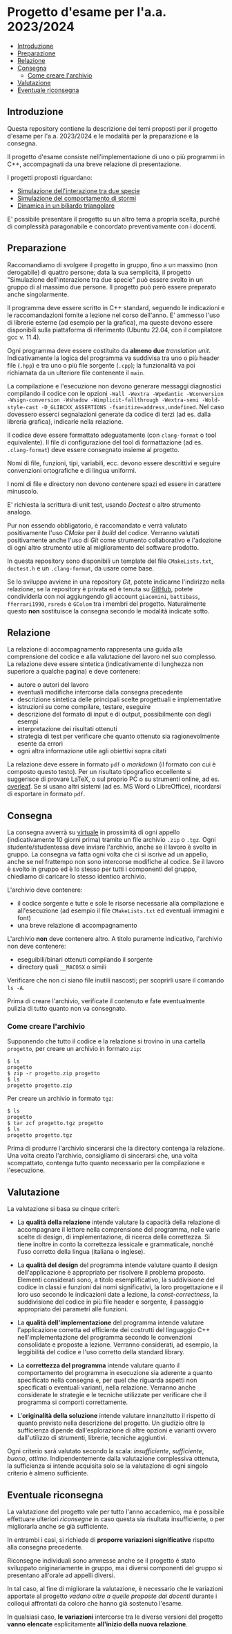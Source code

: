 <!-- omit in toc -->
# Progetto d'esame per l'a.a. 2023/2024

- [Introduzione](#introduzione)
- [Preparazione](#preparazione)
- [Relazione](#relazione)
- [Consegna](#consegna)
  - [Come creare l'archivio](#come-creare-larchivio)
- [Valutazione](#valutazione)
- [Eventuale riconsegna](#eventuale-riconsegna)

## Introduzione

Questa repository contiene la descrizione dei temi proposti per il progetto
d'esame per l'a.a. 2023/2024 e le modalità per la preparazione e la consegna.

Il progetto d'esame consiste nell'implementazione di uno o più programmi in C++,
accompagnati da una breve relazione di presentazione.

I progetti proposti riguardano:

- [Simulazione dell'interazione tra due specie](volterra.md)
- [Simulazione del comportamento di stormi](boids.md)
- [Dinamica in un biliardo triangolare](biliardo.md)

E' possibile presentare il progetto su un altro tema a propria scelta, purché di
complessità paragonabile e concordato preventivamente con i docenti.

## Preparazione

Raccomandiamo di svolgere il progetto in gruppo, fino a un massimo (non
derogabile) di quattro persone; data la sua semplicità, il progetto "Simulazione
dell'interazione tra due specie" può essere svolto in un gruppo di al massimo
due persone. Il progetto può però essere preparato anche singolarmente.

Il programma deve essere scritto in C++ standard, seguendo le indicazioni e le
raccomandazioni fornite a lezione nel corso dell'anno. E' ammesso l'uso di
librerie esterne (ad esempio per la grafica), ma queste devono essere
disponibili sulla piattaforma di riferimento (Ubuntu 22.04, con il compilatore
gcc v. 11.4).

Ogni programma deve essere costituito da **almeno due** *translation unit*.
Indicativamente la logica del programma va suddivisa tra uno o più header file
(`.hpp`) e tra uno o più file sorgente (`.cpp`); la funzionalità va poi
richiamata da un ulteriore file contenente il `main`.

La compilazione e l'esecuzione non devono generare messaggi diagnostici
compilando il codice con le opzioni `-Wall -Wextra -Wpedantic -Wconversion
-Wsign-conversion -Wshadow -Wimplicit-fallthrough -Wextra-semi -Wold-style-cast
-D_GLIBCXX_ASSERTIONS -fsanitize=address,undefined`. Nel caso dovessero esserci
segnalazioni generate da codice di terzi (ad es. dalla libreria grafica),
indicarle nella relazione.

Il codice deve essere formattato adeguatamente (con `clang-format` o tool
equivalente). Il file di configurazione del tool di formattazione (ad es.
`.clang-format`) deve essere consegnato insieme al progetto.

Nomi di file, funzioni, tipi, variabili, ecc. devono essere descrittivi e
seguire convenzioni ortografiche e di lingua uniformi.

I nomi di file e directory non devono contenere spazi ed essere in carattere
minuscolo.

E' richiesta la scrittura di unit test, usando *Doctest* o altro strumento
analogo.

Pur non essendo obbligatorio, è raccomandato e verrà valutato positivamente
l'uso *CMake* per il *build* del codice. Verranno valutati
positivamente anche l'uso di *Git* come strumento collaborativo e l'adozione di
ogni altro strumento utile al miglioramento del software prodotto.

In questa repository sono disponibili un template del file `CMakeLists.txt`,
`doctest.h` e un `.clang-format`, da usare come base.

Se lo sviluppo avviene in una repository *Git*, potete indicarne l'indirizzo
nella relazione; se la repository è privata ed è tenuta su
[GitHub](https://github.com/), potete condividerla con noi aggiungendo gli
account `giacomini`, `battibass`, `fferrari1990`, `rsreds` e `GColom` tra i
membri del progetto. Naturalmente questo **non** sostituisce la consegna secondo
le modalità indicate sotto.

## Relazione

La relazione di accompagnamento rappresenta una guida alla comprensione del
codice e alla valutazione del lavoro nel suo complesso. La relazione deve essere
sintetica (indicativamente di lunghezza non superiore a qualche pagina) e deve
contenere:

- autore o autori del lavoro
- eventuali modifiche intercorse dalla consegna precedente
- descrizione sintetica delle principali scelte progettuali e implementative
- istruzioni su come compilare, testare, eseguire
- descrizione del formato di input e di output, possibilmente con degli esempi
- interpretazione dei risultati ottenuti
- strategia di test per verificare che quanto ottenuto sia ragionevolmente
  esente da errori
- ogni altra informazione utile agli obiettivi sopra citati

La relazione deve essere in formato `pdf` o *markdown* (il formato con cui è
composto questo testo). Per un risultato tipografico eccellente si suggerisce di
provare LaTeX, o sul proprio PC o su strumenti online, ad es.
[overleaf](https://overleaf.com). Se si usano altri sistemi (ad es. MS Word o
LibreOffice), ricordarsi di esportare in formato `pdf`.

## Consegna

La consegna avverrà su [virtuale](https://virtuale.unibo.it) in prossimità di
ogni appello (indicativamente 10 giorni prima) tramite un file archivio `.zip` o
`.tgz`. Ogni studente/studentessa deve inviare l'archivio, anche se il lavoro è
svolto in gruppo. La consegna va fatta ogni volta che ci si iscrive ad un
appello, anche se nel frattempo non sono intercorse modifiche al codice. Se il
lavoro è svolto in gruppo ed è lo stesso per tutti i componenti del gruppo,
chiediamo di caricare lo stesso identico archivio.

L'archivio deve contenere:

- il codice sorgente e tutte e sole le risorse necessarie alla compilazione e
  all'esecuzione (ad esempio il file `CMakeLists.txt` ed eventuali immagini e
  font)
- una breve relazione di accompagnamento

L'archivio **non** deve contenere altro. A titolo puramente indicativo,
l'archivio non deve contenere:

- eseguibili/binari ottenuti compilando il sorgente
- directory quali `__MACOSX` o simili

Verificare che non ci siano file inutili nascosti; per scoprirli usare il
comando `ls -A`.

Prima di creare l'archivio, verificate il contenuto e fate eventualmente pulizia
di tutto quanto non va consegnato.

### Come creare l'archivio

Supponendo che tutto il codice e la relazione si trovino in una cartella
`progetto`, per creare un archivio in formato `zip`:

```shell
$ ls
progetto
$ zip -r progetto.zip progetto
$ ls
progetto progetto.zip
```

Per creare un archivio in formato `tgz`:

```shell
$ ls
progetto
$ tar zcf progetto.tgz progetto
$ ls
progetto progetto.tgz
```

Prima di produrre l'archivio sincerarsi che la directory contenga la relazione.
Una volta creato l'archivio, consigliamo di sincerarsi che, una volta
scompattato, contenga tutto quanto necessario per la compilazione e
l'esecuzione.

## Valutazione

La valutazione si basa su cinque criteri:

- La **qualità della relazione** intende valutare la capacità della relazione di
  accompagnare il lettore nella comprensione del programma, nelle varie scelte
  di design, di implementazione, di ricerca della correttezza. Si tiene inoltre
  in conto la correttezza lessicale e grammaticale, nonché l'uso corretto della
  lingua (italiana o inglese).

- La **qualità del design** del programma intende valutare quanto il design
  dell'applicazione è appropriato per risolvere il problema proposto. Elementi
  considerati sono, a titolo esemplificativo, la suddivisione del codice in
  classi e funzioni dai nomi significativi, la loro progettazione e il loro uso
  secondo le indicazioni date a lezione, la *const-correctness*, la suddivisione
  del codice in più file header e sorgente, il passaggio appropriato dei
  parametri alle funzioni.

- La **qualità dell'implementazione** del programma intende valutare
  l'applicazione corretta ed efficiente dei costrutti del linguaggio C++
  nell'implementazione del programma secondo le convenzioni consolidate e
  proposte a lezione. Verranno considerati, ad esempio, la leggibilità del
  codice e l'uso corretto della standard library.

- La **correttezza del programma** intende valutare quanto il comportamento del
  programma in esecuzione sia aderente a quanto specificato nella consegna e,
  per quel che riguarda aspetti non specificati o eventuali varianti, nella
  relazione. Verranno anche considerate le strategie e le tecniche utilizzate
  per verificare che il programma si comporti correttamente.

- L'**originalità della soluzione** intende valutare innanzitutto il rispetto di
  quanto previsto nella descrizione del progetto. Un giudizio oltre la
  sufficienza dipende dall'esplorazione di altre opzioni e varianti ovvero
  dall'utilizzo di strumenti, librerie, tecniche aggiuntivi.

Ogni criterio sarà valutato secondo la scala: *insufficiente*, *sufficiente*,
*buono*, *ottimo*. Indipendentemente dalla valutazione complessiva ottenuta, la
sufficienza si intende acquisita solo se la valutazione di ogni singolo criterio
è almeno sufficiente.

## Eventuale riconsegna

La valutazione del progetto vale per tutto l'anno accademico, ma è possibile
effettuare ulteriori *riconsegne* in caso questa sia risultata insufficiente, o
per migliorarla anche se già sufficiente.

In entrambi i casi, si richiede di **proporre variazioni significative**
rispetto alla consegna precedente.

Riconsegne individuali sono ammesse anche se il progetto è stato sviluppato
originariamente in gruppo, ma i diversi componenti del gruppo si presentano
all'orale ad appelli diversi.

In tal caso, al fine di migliorare la valutazione, è necessario che le
variazioni apportate al progetto *vadano oltre a quelle proposte dai docenti*
durante i colloqui affrontati da coloro che hanno già sostenuto l'esame.

In qualsiasi caso, **le variazioni** intercorse tra le diverse versioni del
progetto **vanno elencate** esplicitamente **all'inizio della nuova relazione**.
